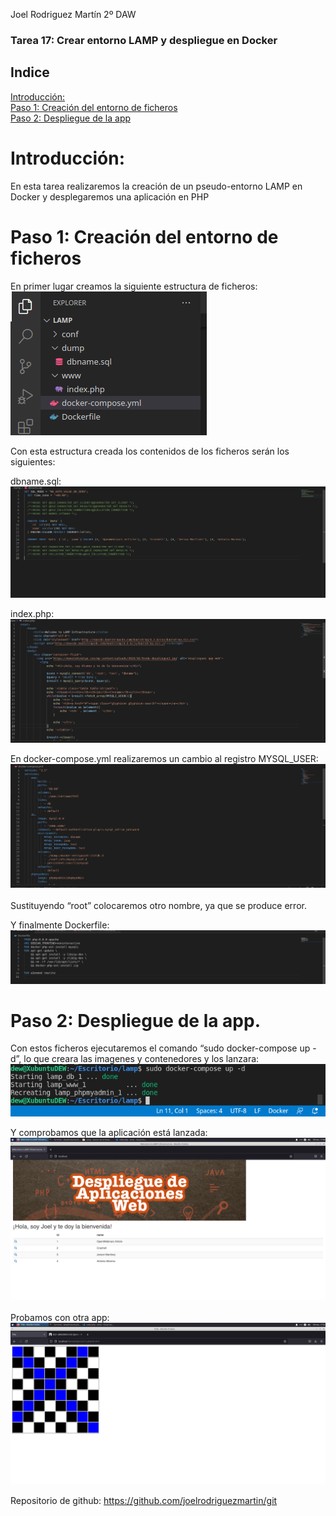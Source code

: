 Joel Rodriguez Martín
2º DAW

### Tarea 17: Crear entorno LAMP y despliegue en Docker

## Indice
[Introducción:](#introduccion)   
[Paso 1: Creación del entorno de ficheros](#paso1)   
[Paso 2: Despliegue de la app](#paso2)   

# Introducción:
En esta tarea realizaremos la creación de un pseudo-entorno LAMP en Docker y desplegaremos una aplicación en PHP 

# Paso 1: Creación del entorno de ficheros
En primer lugar creamos la siguiente estructura de ficheros:   
![Captura 1](https://github.com/joelrodriguezmartin/git/blob/main/imgsT17/captura1.png)<br/>  




Con esta estructura creada los contenidos de los ficheros serán los siguientes:

dbname.sql:   
![Captura 1](https://github.com/joelrodriguezmartin/git/blob/main/imgsT17/captura2.png)<br/>  






index.php:   
![Captura 1](https://github.com/joelrodriguezmartin/git/blob/main/imgsT17/captura3.png)<br/>  







En docker-compose.yml realizaremos un cambio al registro MYSQL_USER:   
![Captura 1](https://github.com/joelrodriguezmartin/git/blob/main/imgsT17/captura4.png)<br/>  
Sustituyendo “root” colocaremos otro nombre, ya que se produce error.

Y finalmente Dockerfile:   
![Captura 1](https://github.com/joelrodriguezmartin/git/blob/main/imgsT17/captura5.png)<br/>  









# Paso 2: Despliegue de la app.
Con estos ficheros ejecutaremos el comando “sudo docker-compose up -d”, lo que creara las imagenes y contenedores y los lanzara:   
![Captura 1](https://github.com/joelrodriguezmartin/git/blob/main/imgsT17/captura6.png)<br/>  



Y comprobamos que la aplicación está lanzada:   
![Captura 1](https://github.com/joelrodriguezmartin/git/blob/main/imgsT17/captura7.png)<br/>  
Probamos con otra app:   
![Captura 1](https://github.com/joelrodriguezmartin/git/blob/main/imgsT17/captura8.png)<br/>  

Repositorio de github: https://github.com/joelrodriguezmartin/git
